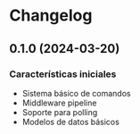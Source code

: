 # Changelog

## 0.1.0 (2024-03-20)

### Características iniciales
- Sistema básico de comandos
- Middleware pipeline
- Soporte para polling
- Modelos de datos básicos
